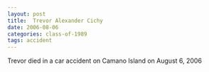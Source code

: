 ```yaml
---
layout: post
title:  Trevor Alexander Cichy
date: 2006-08-06
categories: class-of-1989
tags: accident
---
```


Trevor died in a car accident on Camano Island on August 6, 2006



